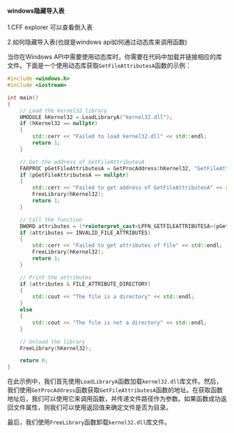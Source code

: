 #### windows隐藏导入表

1.CFF explorer 可以查看倒入表

2.如何隐藏导入表(也就是windows api如何通过动态库来调用函数)

当你在Windows API中需要使用动态库时，你需要在代码中加载并链接相应的库文件。下面是一个使用动态库获取`GetFileAttributesA`函数的示例：

```c++
#include <windows.h>
#include <iostream>

int main()
{
    // Load the kernel32 library
    HMODULE hKernel32 = LoadLibraryA("kernel32.dll");
    if (hKernel32 == nullptr)
    {
        std::cerr << "Failed to load kernel32.dll" << std::endl;
        return 1;
    }

    // Get the address of GetFileAttributesA
    FARPROC pGetFileAttributesA = GetProcAddress(hKernel32, "GetFileAttributesA");
    if (pGetFileAttributesA == nullptr)
    {
        std::cerr << "Failed to get address of GetFileAttributesA" << std::endl;
        FreeLibrary(hKernel32);
        return 1;
    }

    // Call the function
    DWORD attributes = (*reinterpret_cast<LPFN_GETFILEATTRIBUTESA>(pGetFileAttributesA))("C:\\file.txt");
    if (attributes == INVALID_FILE_ATTRIBUTES)
    {
        std::cerr << "Failed to get attributes of file" << std::endl;
        FreeLibrary(hKernel32);
        return 1;
    }

    // Print the attributes
    if (attributes & FILE_ATTRIBUTE_DIRECTORY)
    {
        std::cout << "The file is a directory" << std::endl;
    }
    else
    {
        std::cout << "The file is not a directory" << std::endl;
    }

    // Unload the library
    FreeLibrary(hKernel32);

    return 0;
}
```

在此示例中，我们首先使用`LoadLibraryA`函数加载`kernel32.dll`库文件。然后，我们使用`GetProcAddress`函数获取`GetFileAttributesA`函数的地址。在获取函数地址后，我们可以使用它来调用函数，并传递文件路径作为参数。如果函数成功返回文件属性，则我们可以使用返回值来确定文件是否为目录。

最后，我们使用`FreeLibrary`函数卸载`kernel32.dll`库文件。

